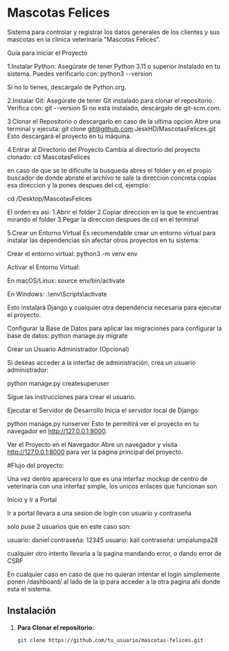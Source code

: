 # Mascotas Felices

Sistema para controlar y registrar los datos generales de los clientes y sus mascotas en la clínica veterinaria "Mascotas Felices".

Guía para iniciar el Proyecto

1.Instalar Python: Asegúrate de tener Python 3.11 o superior instalado en tu sistema. Puedes verificarlo con:
python3 --version

Si no lo tienes, descárgalo de Python.org.

2.Instalar Git: Asegúrate de tener Git instalado para clonar el repositorio. Verifica con:
git --version
Si no está instalado, descárgalo de git-scm.com.


3.Clonar el Repositorio o descargarlo en caso de la ultima opcion Abre una terminal y ejecuta:
git clone git@github.com:JeskHD/MascotasFelices.git
Esto descargará el proyecto en tu máquina.

4.Entrar al Directorio del Proyecto Cambia al directorio del proyecto clonado:
cd MascotasFelices

en caso de que se te dificulte la busqueda abres el folder y en el propio buscador de donde abriste el archivo te sale la direccion concreta
copias esa direccion y la pones despues del cd, ejemplo:

cd /Desktop/MascotasFelices

El orden es asi:
1.Abrir el folder
2.Copiar direccion en la que te encuentras mirando el folder
3.Pegar la direccion despues de cd en el terminal

5.Crear un Entorno Virtual 
Es recomendable crear un entorno virtual para instalar las dependencias sin afectar otros proyectos en tu sistema:

Crear el entorno virtual:
python3 -m venv env

Activar el Entorno Virtual:

En macOS/Linux:
source env/bin/activate

En Windows:
.\env\Scripts\activate

Esto instalará Django y cualquier otra dependencia necesaria para ejecutar el proyecto.

Configurar la Base de Datos para aplicar las migraciones para configurar la base de datos:
python manage.py migrate

Crear un Usuario Administrador (Opcional) 

Si deseas acceder a la interfaz de administración, crea un usuario administrador:

python manage.py createsuperuser

Sigue las instrucciones para crear el usuario.

Ejecutar el Servidor de Desarrollo Inicia el servidor local de Django:

python manage.py runserver
Esto te permitirá ver el proyecto en tu navegador en http://127.0.0.1:8000.

Ver el Proyecto en el Navegador
Abre un navegador y visita http://127.0.0.1:8000 para ver la página principal del proyecto.


#Flujo del proyecto:

Una vez dentro aparecera lo que es una interfaz mockup de centro de veterinaria con una interfaz simple, los unicos enlaces que
funcionan son 

Inicio y Ir a Portal

Ir a portal llevara a una sesion de login con usuario y contraseña

solo puse 2 usuarios que en este caso son:

   usuario: daniel  contraseña: 12345
   usuario: kali   contraseña: umpalumpa28

   cualquier otro intento llevaria a la pagina mandando error, o dando error de CSRF

En cualquier caso en caso de que no quieran intentar el login simplemente ponen /dashboard/ al lado de la ip para acceder a la otra pagina ahi donde esta el sistema.
## Instalación

1. **Para Clonar el repositorio**:

   ```bash
   git clone https://github.com/tu_usuario/mascotas-felices.git
